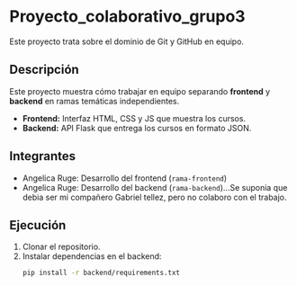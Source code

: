 # Proyecto_colaborativo_grupo3
Este proyecto trata sobre el dominio de Git y GitHub en equipo.


## Descripción
Este proyecto muestra cómo trabajar en equipo separando **frontend** y **backend** en ramas temáticas independientes.

- **Frontend:** Interfaz HTML, CSS y JS que muestra los cursos.
- **Backend:** API Flask que entrega los cursos en formato JSON.

## Integrantes
- Angelica Ruge: Desarrollo del frontend (`rama-frontend`)
- Angelica Ruge: Desarrollo del backend (`rama-backend`)...Se suponia que debia ser mi compañero Gabriel tellez, pero no colaboro con el trabajo.

## Ejecución
1. Clonar el repositorio.
2. Instalar dependencias en el backend:
   ```bash
   pip install -r backend/requirements.txt

